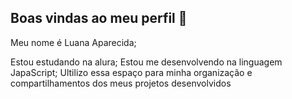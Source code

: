 ## Boas vindas ao meu perfil 🦈

Meu nome é Luana Aparecida;

Estou estudando na alura;
Estou me desenvolvendo na linguagem JapaScript;
Ultilizo essa espaço para minha organização e compartilhamentos dos meus projetos desenvolvidos

###
